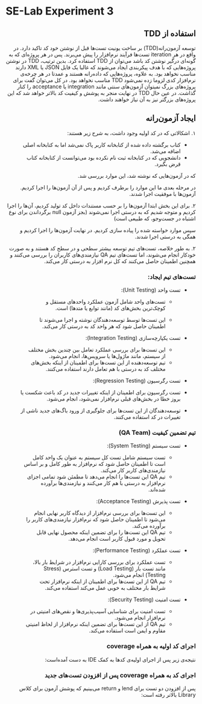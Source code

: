# SE-Lab Experiment 3
<div dir='rtl'>

## استفاده از TDD
توسعه آزمون‌رانه(TDD) بر ساخت یونیت تست‌ها قبل از نوشتن خود کد تاکید دارد. در واقع در هر iteration تست‌ها  فرآیند نرم‌افزار را پیش می‌برند. پس در هر پروژه‌ای که به گونه‌ای درگیر نوشتن کد باشد می‌توان از TDD استفاده کرد. بدین ترتیب، TDD در نوشتن پروژه‌هایی که با هدف پیکربندی ایجاد می‌شوند که غالبا یک فایل JSON یا XML دارند مناسب نخواهد بود. به علاوه، پروژه‌هایی که داده‌رانه هستند و عمدتا در هر چرخه‌ی نرم‌افزار کدی لزوما زده نمی‌شود TDD مناسب نخواهد بود. در کل می‌توان گفت برای پروژه‌های بزرگ نمیتوان آزمون‌های سنتی مانند integration یا acceptance را کنار گذاشت. در عین حال TDD در نهایت منجر به پوشش و کیفیت کد بالاتر خواهد شد که این پروژه‌های بزرگتر نیز به آن نیاز خواهند داشت.

## ایجاد آزمون‌رانه
۱.
اشکالاتی که در کد اولیه وجود داشت، به شرح زیر هستند:
- کتاب برگشته داده شده از کتابخانه کاربر پاک نمی‌شد اما به کتابخانه اصلی اضافه می‌شد. 
- دانشجویی که در کتابخانه ثبت نام نکرده بود می‌توانست از کتابخانه کتاب قرض بگیرد.

که در آزمون‌هایی که نوشته شد، این موارد بررسی شد.

در مرحله بعدی ما این موارد را برطرف کردیم و پس از آن آزمون‌ها را اجرا کردیم. آزمون‌ها با موفقیت اجرا شدند.

۲.
برای این بخش ابتدا آزمون‌ها را بر حسب مستندات داخل کد تولید کردیم، آن‌ها را اجرا کردیم و متوجه شدیم که به درستی اجرا نمی‌شوند (بجز آزمون null برگرداندن برای نوع اشتباه در جست‌وجو، که طبیعی است)

سپس موارد خواسته شده را پیاده سازی کردیم. در نهایت آزمون‌ها را اجرا کردیم و همگی به درستی اجرا شدند.


۲.
به طور خلاصه، تست‌های تیم توسعه بیشتر سطحی و در سطح کد هستند و به صورت خودکار انجام می‌شوند، اما تست‌های تیم QA نیازمندی‌های کاربران را بررسی می‌کنند و همچنین اطمینان حاصل می‌کنند که کل نرم افزار به درستی کار می‌کند.
 ### تست‌های تیم ایجاد:

- تست واحد (Unit Testing):

  - تست‌های واحد شامل آزمون عملکرد واحدهای مستقل و کوچک‌ترین بخش‌های کد (مانند توابع یا متدها) است.

  - این تست‌ها توسط توسعه‌دهندگان نوشته و اجرا می‌شوند تا اطمینان حاصل شود که هر واحد کد به درستی کار می‌کند.

- تست یکپارچه‌سازی (Integration Testing):

  - این تست‌ها برای بررسی عملکرد تعامل بین چندین بخش مختلف از سیستم، مانند ماژول‌ها یا سرویس‌ها، انجام می‌شود.
  - تیم توسعه‌دهنده از این تست‌ها برای اطمینان از اینکه بخش‌های مختلف کد به درستی با هم تعامل دارند استفاده می‌کنند.

- تست رگرسیون (Regression Testing):

- تست رگرسیون برای اطمینان از اینکه تغییرات جدید در کد باعث شکست یا بروز خطا در بخش‌های قبلی نرم‌افزار نمی‌شود، انجام می‌شود.
 - توسعه‌دهندگان از این تست‌ها برای جلوگیری از ورود باگ‌های جدید ناشی از تغییرات در کد استفاده می‌کنند.

### تیم تضمین کیفیت (QA Team)

- تست سیستم (System Testing):

  - تست سیستم شامل تست کل سیستم به عنوان یک واحد کامل است تا اطمینان حاصل شود که نرم‌افزار به طور کامل و بر اساس نیازمندی‌های کاربر کار می‌کند.
   - تیم QA این تست‌ها را انجام می‌دهد تا مطمئن شود تمامی اجزای نرم‌افزار به درستی با هم کار می‌کنند و نیازمندی‌ها برآورده شده‌اند.

- تست پذیرش (Acceptance Testing):

   - این تست‌ها برای بررسی نرم‌افزار از دیدگاه کاربر نهایی انجام می‌شود تا اطمینان حاصل شود که نرم‌افزار نیازمندی‌های کاربر را برآورده می‌کند.
   - تیم QA این تست‌ها را برای تضمین اینکه محصول نهایی قابل تحویل و مورد قبول کاربر است انجام می‌دهد.

- تست عملکرد (Performance Testing):

  - تست عملکرد برای بررسی کارایی نرم‌افزار در شرایط بار بالا، مانند تست بار (Load Testing) و تست استرس (Stress Testing) انجام می‌شود.
   - تیم QA از این تست‌ها برای اطمینان از اینکه نرم‌افزار تحت شرایط بار مختلف به خوبی عمل می‌کند استفاده می‌کند.

- تست امنیت (Security Testing):

  - تست امنیت برای شناسایی آسیب‌پذیری‌ها و نقص‌های امنیتی در نرم‌افزار انجام می‌شود.
  - تیم QA از این تست‌ها برای تضمین اینکه نرم‌افزار از لحاظ امنیتی مقاوم و ایمن است استفاده می‌کند.

### اجرای کد اولیه به همراه coverage
نتیجه‌ی زیر پس از اجرای اولیه‌ی کدها به کمک IDE به دست آمده‌است:

### اجرای کد به همراه coverage پس از افزودن تست‌های جدید
پس از افزودن دو تست برای lend و return می‌بینیم که پوشش آزمون برای کلاس Library بالاتر رفته است:
